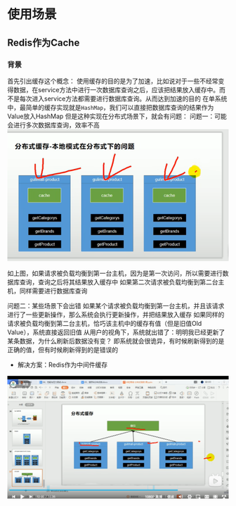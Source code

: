 # 使用场景
## Redis作为Cache
### 背景
首先引出缓存这个概念：
使用缓存的目的是为了加速，比如说对于一些不经常变得数据，在service方法中进行一次数据库查询之后，应该把结果放入缓存中。而不是每次进入service方法都需要进行数据库查询。从而达到加速的目的
在单系统中，最简单的缓存实现就是`HashMap`，我们可以直接把数据库查询的结果作为Value放入HashMap
但是这种实现在分布式场景下，就会有问题：
问题一：可能会进行多次数据库查询，效率不高
<img src="./redis cache.png">

如上图，如果请求被负载均衡到第一台主机，因为是第一次访问，所以需要进行数据库查询，查询之后将其结果放入缓存中
如果第二次请求被负载均衡到第二台主机，同样需要进行数据库查询

问题二：某些场景下会出错
如果某个请求被负载均衡到第一台主机，并且该请求进行了一些更新操作，那么系统会执行更新操作，并把结果放入缓存
如果同样的请求被负载均衡到第二台主机，恰巧该主机中的缓存有值（但是旧值Old Value），系统直接返回旧值
从用户的视角下，系统就出错了：明明我已经更新了某条数据，为什么刷新后数据没有变？
即系统就会很诡异，有时候刷新得到的是正确的值，但有时候刷新得到的是错误的
* 解决方案：Redis作为中间件缓存
<img src="./redis cache2.png">